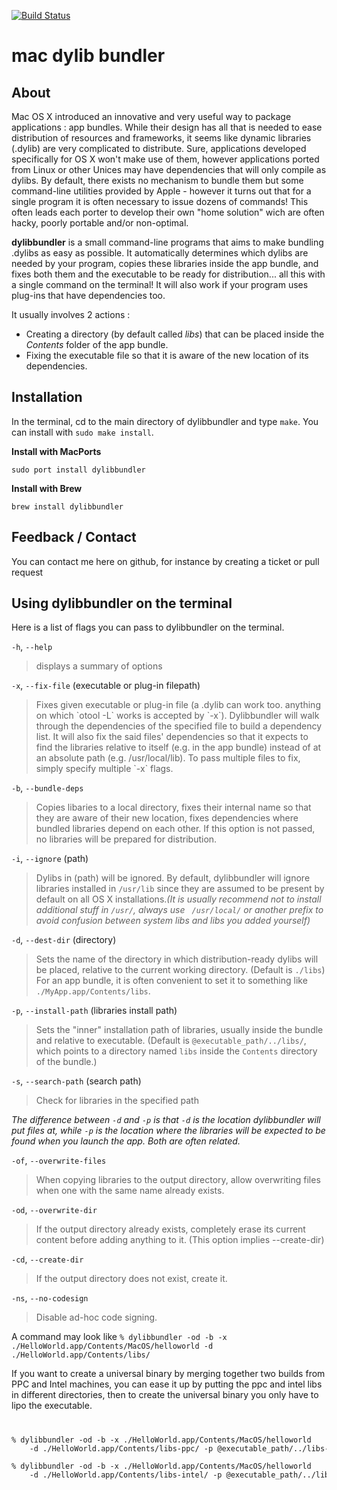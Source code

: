 [![Build Status](https://travis-ci.org/auriamg/macdylibbundler.svg?branch=master)](https://travis-ci.org/auriamg/macdylibbundler)

mac dylib bundler
================


About
-----

Mac OS X introduced an innovative and very useful way to package applications : app bundles.
While their design has all that is needed to ease distribution of resources and frameworks, it
seems like dynamic libraries (.dylib) are very complicated to distribute. Sure, applications developed
specifically for OS X won't make use of them, however applications ported from Linux or other Unices may have
dependencies that will only compile as dylibs. By default, there exists no mechanism to bundle them but some command-line utilities provided by Apple - however it turns out that for a single program it is often necessary to issue dozens of commands! This often leads each porter to develop their own "home solution" wich are often hacky, poorly portable and/or non-optimal.

**dylibbundler** is a small command-line programs that aims to make bundling .dylibs as easy as possible.
It automatically determines which dylibs are needed by your program, copies these libraries inside the app bundle, and fixes both them and the executable to be ready for distribution... all this with a single command on the terminal! It will also work if your program uses plug-ins that have dependencies too.

It usually involves 2 actions :
* Creating a directory (by default called *libs*) that can be placed inside the *Contents* folder of the app bundle.
* Fixing the executable file so that it is aware of the new location of its dependencies.




Installation
------------
In the terminal, cd to the main directory of dylibbundler and type ```make```. You can install with ```sudo make install```.

**Install with MacPorts**

```sudo port install dylibbundler```

**Install with Brew**

```brew install dylibbundler```


Feedback / Contact
------------------
You can contact me here on github, for instance by creating a ticket or pull request


Using dylibbundler on the terminal
----------------------------------
Here is a list of flags you can pass to dylibbundler on the terminal.

`-h`, `--help`
<blockquote>
displays a summary of options
</blockquote>

`-x`, `--fix-file` (executable or plug-in filepath)
<blockquote>
Fixes given executable or plug-in file (a .dylib can work too. anything on which `otool -L` works is accepted by `-x`). Dylibbundler will walk through the dependencies of the specified file to build a dependency list. It will also fix the said files' dependencies so that it expects to find the libraries relative to itself (e.g. in the app bundle) instead of at an absolute path (e.g. /usr/local/lib). To pass multiple files to fix, simply specify multiple `-x` flags.
</blockquote>

`-b`, `--bundle-deps`
<blockquote>
Copies libaries to a local directory, fixes their internal name so that they are aware of their new location,
fixes dependencies where bundled libraries depend on each other. If this option is not passed, no libraries will be prepared for distribution.
</blockquote>

`-i`, `--ignore` (path)
> Dylibs in (path) will be ignored. By default, dylibbundler will ignore libraries installed in `/usr/lib` since they are assumed to be present by default on all OS X installations.*(It is usually recommend not to install additional stuff in `/usr/`, always use ` /usr/local/` or another prefix to avoid confusion between system libs and libs you added yourself)*

`-d`, `--dest-dir` (directory)
> Sets the name of the directory in which distribution-ready dylibs will be placed, relative to the current working directory. (Default is `./libs`) For an app bundle, it is often convenient to set it to something like `./MyApp.app/Contents/libs`.

`-p`, `--install-path` (libraries install path)
> Sets the "inner" installation path of libraries, usually inside the bundle and relative to executable. (Default is `@executable_path/../libs/`, which points to a directory named `libs` inside the `Contents` directory of the bundle.)

`-s`, `--search-path` (search path)
> Check for libraries in the specified path

*The difference between `-d` and `-p` is that `-d` is the location dylibbundler will put files at, while `-p` is the location where the libraries will be expected to be found when you launch the app. Both are often related.*

`-of`, `--overwrite-files`
> When copying libraries to the output directory, allow overwriting files when one with the same name already exists.

`-od`, `--overwrite-dir`
> If the output directory already exists, completely erase its current content before adding anything to it. (This option implies --create-dir)

`-cd`, `--create-dir`
> If the output directory does not exist, create it.

`-ns`, `--no-codesign`
> Disable ad-hoc code signing.

A command may look like
`% dylibbundler -od -b -x ./HelloWorld.app/Contents/MacOS/helloworld -d ./HelloWorld.app/Contents/libs/`


If you want to create a universal binary by merging together two builds from PPC and Intel machines, you can ease it up by putting the ppc and intel libs in different directories, then to create the universal binary you only have to lipo the executable.
<code>
<pre>
% dylibbundler -od -b -x ./HelloWorld.app/Contents/MacOS/helloworld
    -d ./HelloWorld.app/Contents/libs-ppc/ -p @executable_path/../libs-ppc/

% dylibbundler -od -b -x ./HelloWorld.app/Contents/MacOS/helloworld
    -d ./HelloWorld.app/Contents/libs-intel/ -p @executable_path/../libs-intel/
  </pre>
</code>

